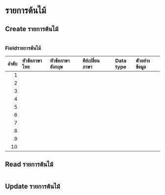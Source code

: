 # รายการต้นไม้

## Create รายการต้นไม้

```JSON
```

### Fieldรายการต้นไม้

|  ลำดับ | หัวข้อภาษาไทย | หัวข้อภาษาอังกฤษ | คีย์เปลี่ยนภาษา | Data type | ตัวอย่างข้อมูล |
| ---: | :---------- | :------------ | :---------- | :-------: | :--------- |
|    1 |             |               |             |           |            |
|    2 |             |               |             |           |            |
|    3 |             |               |             |           |            |
|    4 |             |               |             |           |            |
|    5 |             |               |             |           |            |
|    6 |             |               |             |           |            |
|    7 |             |               |             |           |            |
|    8 |             |               |             |           |            |
|    9 |             |               |             |           |            |
|   10 |             |               |             |           |            |

## Read รายการต้นไม้

```JSON
```

## Update รายการต้นไม้

```JSON
```
